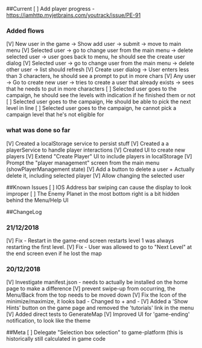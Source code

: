 ##Current
[ ] Add player progress - https://iamhttp.myjetbrains.com/youtrack/issue/PE-91

### Added flows
[V] New user in the game -> Show add user -> submit -> move to main menu
[V] Selected user -> go to change user from the main menu -> delete selected user -> user goes back to menu, he should see the create user dialog
[V] Selected user -> go to change user from the main menu -> delete other user -> list should refresh
[V] Create user dialog -> User enters less than 3 characters, he should see a prompt to put in more chars
[V] Any user -> Go to create new user -> tries to create a user that already exists -> sees that he needs to put in more characters
[ ] Selected user goes to the campaign, he should see the levels with indication if he finished them or not
[ ] Selected user goes to the campaign, He should be able to pick the next level in line
[ ] Selected user goes to the campaign, he cannot pick a campaign level that he's not eligible for


### what was done so far
[V] Created a localStorage service to persist stuff
[V] Created a a playerService to handle player interactions
[V] Created UI to create new players
[V] Extend "Create Player" UI to include players in localStorage
[V] Prompt the "player management" screen from the main menu (showPlayerManagement state)
[V] Add a button to delete a user + Actually delete it, including selected player
[V] Allow changing the selected user


##Known Issues
[ ] IOS Address bar swiping can cause the display to look improper
[ ] The Enemy Planet in the most bottom right is a bit hidden behind the Menu/Help UI


##ChangeLog
### 21/12/2018
[V] Fix - Restart in the game-end screen restarts level 1 was always restarting the first level.
[V] Fix - User was allowed to go to "Next Level" at the end screen even if he lost the map

### 20/12/2018
[V] Investigate manifest.json - needs to actually be installed on the home page to make a difference
[V] prevent swipe-up from occurring, the Menu/Back from the top needs to be moved down
[V] Fix the Icon of the minimize/maximize, it looks bad - Changed to + and -
[V] Added a 'Show Hints' button on the game page and removed the 'tutorials' link in the menu
[V] Added direct tests to GenerateMap
[V] Improved UI for 'game-ending' notification, to look like the theme

##Meta
[ ] Delegate "Selection box selection" to game-platform (this is historically still calculated in game code
